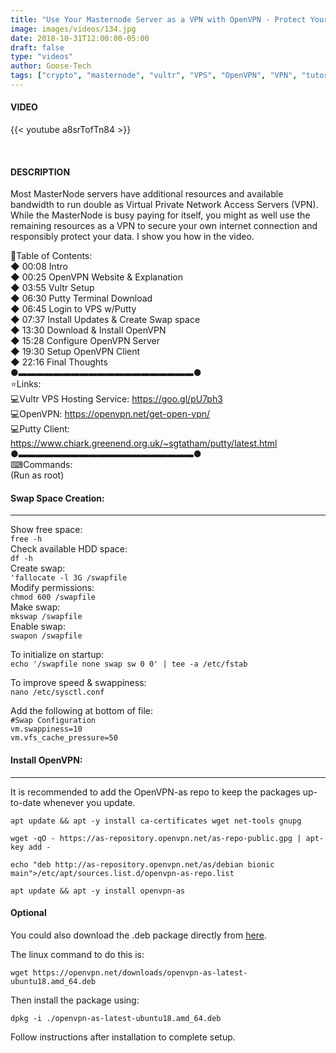 ```yaml
---
title: "Use Your Masternode Server as a VPN with OpenVPN - Protect Your Data for Free!"
image: images/videos/134.jpg
date: 2018-10-31T12:00:00-05:00
draft: false
type: "videos"
author: Goose-Tech
tags: ["crypto", "masternode", "vultr", "VPS", "OpenVPN", "VPN", "tutorial"]
---
```


#### VIDEO

{{< youtube a8srTofTn84 >}}

&nbsp;

#### DESCRIPTION

Most MasterNode servers have additional resources and available bandwidth to run double as Virtual Private Network Access Servers (VPN). While the MasterNode is busy paying for itself, you might as well use the remaining resources as a VPN to secure your own internet connection and responsibly protect your data. I show you how in the video.

📘Table of Contents:  
◆ 00:08 Intro  
◆ 00:25 OpenVPN Website & Explanation  
◆ 03:55 Vultr Setup  
◆ 06:30 Putty Terminal Download  
◆ 06:45 Login to VPS w/Putty  
◆ 07:37 Install Updates & Create Swap space  
◆ 13:30 Download & Install OpenVPN  
◆ 15:28 Configure OpenVPN Server  
◆ 19:30 Setup OpenVPN Client  
◆ 22:16 Final Thoughts  
●▬▬▬▬▬▬▬▬▬▬▬▬▬▬▬▬▬▬▬▬●  
⭐Links:  
💻Vultr VPS Hosting Service: https://goo.gl/pU7ph3  
💻OpenVPN: https://openvpn.net/get-open-vpn/  
💻Putty Client: https://www.chiark.greenend.org.uk/~sgtatham/putty/latest.html  
●▬▬▬▬▬▬▬▬▬▬▬▬▬▬▬▬▬▬▬▬●  
⌨Commands:  
(Run as root)

#### Swap Space Creation:
---
Show free space:  
`free -h`  
Check available HDD space:  
`df -h`  
Create swap:  
`'fallocate -l 3G /swapfile`  
Modify permissions:  
`chmod 600 /swapfile`  
Make swap:  
`mkswap /swapfile`  
Enable swap:  
`swapon /swapfile`

To initialize on startup:  
`echo '/swapfile none swap sw 0 0' | tee -a /etc/fstab`

To improve speed & swappiness:  
`nano /etc/sysctl.conf`  

Add the following at bottom of file:  
`#Swap Configuration`  
`vm.swappiness=10`  
`vm.vfs_cache_pressure=50`


#### Install OpenVPN:
---
It is recommended to add the OpenVPN-as repo to keep the packages up-to-date whenever you update.

```
apt update && apt -y install ca-certificates wget net-tools gnupg

wget -qO - https://as-repository.openvpn.net/as-repo-public.gpg | apt-key add -

echo "deb http://as-repository.openvpn.net/as/debian bionic main">/etc/apt/sources.list.d/openvpn-as-repo.list

apt update && apt -y install openvpn-as

```

#### Optional
You could also download the .deb package directly from [here](https://openvpn.net/download-open-vpn/).

The linux command to do this is:  

`wget https://openvpn.net/downloads/openvpn-as-latest-ubuntu18.amd_64.deb`  

Then install the package using:  

`dpkg -i ./openvpn-as-latest-ubuntu18.amd_64.deb`  

Follow instructions after installation to complete setup.
